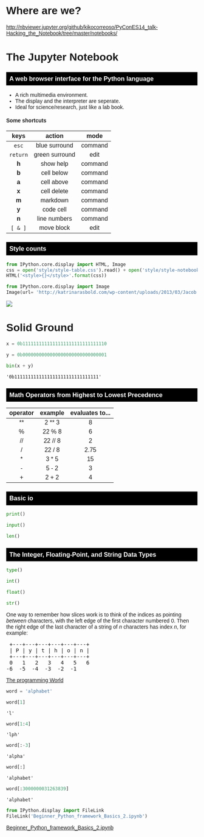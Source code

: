 
# Where are we?

http://nbviewer.jupyter.org/github/kikocorreoso/PyConES14_talk-Hacking_the_Notebook/tree/master/notebooks/

# The Jupyter Notebook

### A web browser interface for the Python language

- A rich multimedia environment.
- The display and the interpreter are seperate.
- Ideal for science/research, just like a lab book.

#### Some shortcuts

  keys |  action       |  mode
:-----:|:-------------:|:-----:
`esc`  | blue surround | command
`return`| green surround | edit
**h**    | show help| command
**b** | cell below | command
**a** | cell above | command
**x** | cell delete | command
**m** | markdown | command
**y** | code cell | command
**n** | line numbers | command
`[ & ]`|move block | edit

### Style counts


```python
from IPython.core.display import HTML, Image
css = open('style/style-table.css').read() + open('style/style-notebook.css').read()
HTML('<style>{}</style>'.format(css))
```




<style>body {
    margin: 0;
    font-family: Helvetica;
}
table.dataframe {
    border-collapse: collapse;
    border: none;
}
table.dataframe tr {
    border: none;
}
table.dataframe td, table.dataframe th {
    margin: 0;
    border: 1px solid white;
    padding-left: 0.25em;
    padding-right: 0.25em;
}
table.dataframe th:not(:empty) {
    background-color: #fec;
    text-align: left;
    font-weight: normal;
}
table.dataframe tr:nth-child(2) th:empty {
    border-left: none;
    border-right: 1px dashed #888;
}
table.dataframe td {
    border: 2px solid #ccf;
    background-color: #f4f4ff;
}
h3 {
    color: white;
    background-color: black;
    padding: 0.5em;
}
</style>




```python
from IPython.core.display import Image
Image(url= 'http://katrinarasbold.com/wp-content/uploads/2013/03/Jacob.jpg')
```




<img src="http://katrinarasbold.com/wp-content/uploads/2013/03/Jacob.jpg"/>



# Solid Ground


```python
x = 0b1111111111111111111111111111110
```


```python
y = 0b0000000000000000000000000000001
```


```python
bin(x + y)
```




    '0b1111111111111111111111111111111'



### Math Operators from Highest to Lowest Precedence

operator|example|evaluates to...
:-----:|:------:|:------:
** | 2 ** 3 | 8
% | 22 % 8 | 6
// | 22 // 8 | 2
/ | 22 / 8 | 2.75
* | 3 * 5 | 15
- | 5 - 2 | 3
+ | 2 + 2 | 4

### Basic io


```python
print()
```


```python
input()
```


```python
len()
```

### The Integer, Floating-Point, and String Data Types


```python
type()
```


```python
int()
```


```python
float() 
```


```python
str()
```

<p>One way to remember how slices work is to think of the indices as pointing
<em>between</em> characters, with the left edge of the first character numbered 0.
Then the right edge of the last character of a string of <em>n</em> characters has
index <em>n</em>, for example:</p>
<div class="highlight-python3"><div class="highlight"><pre><span></span> <span class="o">+---+---+---+---+---+---+</span>
 <span class="o">|</span> <span class="n">P</span> <span class="o">|</span> <span class="n">y</span> <span class="o">|</span> <span class="n">t</span> <span class="o">|</span> <span class="n">h</span> <span class="o">|</span> <span class="n">o</span> <span class="o">|</span> <span class="n">n</span> <span class="o">|</span>
 <span class="o">+---+---+---+---+---+---+</span>
 <span class="mi">0</span>   <span class="mi">1</span>   <span class="mi">2</span>   <span class="mi">3</span>   <span class="mi">4</span>   <span class="mi">5</span>   <span class="mi">6</span>
<span class="o">-</span><span class="mi">6</span>  <span class="o">-</span><span class="mi">5</span>  <span class="o">-</span><span class="mi">4</span>  <span class="o">-</span><span class="mi">3</span>  <span class="o">-</span><span class="mi">2</span>  <span class="o">-</span><span class="mi">1</span>
</pre></div>
</div>

[The programming World](Beginner_Python_framework_Basics-Copy1.ipynb)


```python
word = 'alphabet'
```


```python
word[1]
```




    'l'




```python
word[1:4]
```




    'lph'




```python
word[:-3]
```




    'alpha'




```python
word[:]
```




    'alphabet'




```python
word[:3000000031263839]
```




    'alphabet'




```python
from IPython.display import FileLink
FileLink('Beginner_Python_framework_Basics_2.ipynb')
```




<a href='Beginner_Python_framework_Basics_2.ipynb' target='_blank'>Beginner_Python_framework_Basics_2.ipynb</a><br>




```python

```
